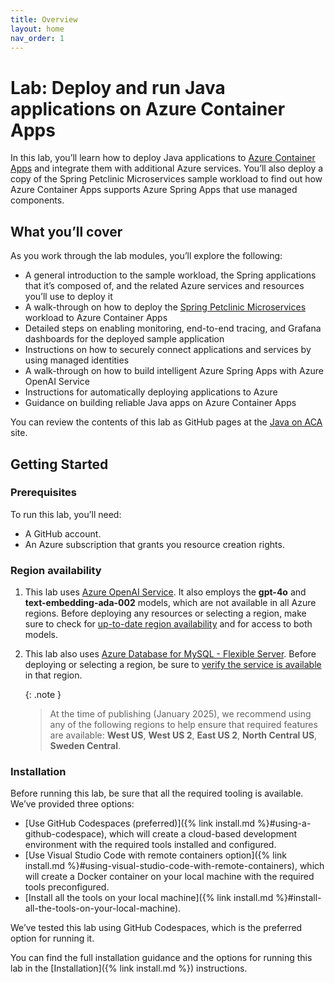 ```yaml
---
title: Overview
layout: home
nav_order: 1
---
```


# Lab: Deploy and run Java applications on Azure Container Apps

In this lab, you’ll learn how to deploy Java applications to [Azure Container Apps](https://learn.microsoft.com/azure/container-apps/overview) and integrate them with additional Azure services. You’ll also deploy a copy of the Spring Petclinic Microservices sample workload to find out how Azure Container Apps supports Azure Spring Apps that use managed components.

## What you’ll cover

As you work through the lab modules, you’ll explore the following:

* A general introduction to the sample workload, the Spring applications that it’s composed of, and the related Azure services and resources you’ll use to deploy it
* A walk-through on how to deploy the [Spring Petclinic Microservices](https://github.com/spring-petclinic/spring-petclinic-microservices) workload to Azure Container Apps
* Detailed steps on enabling monitoring, end-to-end tracing, and Grafana dashboards for the deployed sample application
* Instructions on how to securely connect applications and services by using managed identities
* A walk-through on how to build intelligent Azure Spring Apps with Azure OpenAI Service
* Instructions for automatically deploying applications to Azure
* Guidance on building reliable Java apps on Azure Container Apps

You can review the contents of this lab as GitHub pages at the [Java on ACA](https://azure-samples.github.io/java-on-aca/) site.

## Getting Started

### Prerequisites

To run this lab, you’ll need:

* A GitHub account.
* An Azure subscription that grants you resource creation rights.

### Region availability

1.  This lab uses [Azure OpenAI Service](https://learn.microsoft.com/azure/ai-services/openai/overview). It also employs the **gpt-4o** and **text-embedding-ada-002** models, which are not available in all Azure regions. Before deploying any resources or selecting a region, make sure to check for [up-to-date region availability](https://learn.microsoft.com/azure/ai-services/openai/concepts/models#standard-deployment-model-availability) and for access to both models.
2.  This lab also uses [Azure Database for MySQL - Flexible Server](https://learn.microsoft.com/azure/mysql/flexible-server/overview). Before deploying or selecting a region, be sure to [verify the service is available](https://learn.microsoft.com/en-us/azure/mysql/flexible-server/overview#azure-regions) in that region.

    {: .note }
    > At the time of publishing (January 2025), we recommend using any of the following regions to help ensure that required features are available: **West US**, **West US 2**, **East US 2**, **North Central US**, **Sweden Central**.

### Installation

Before running this lab, be sure that all the required tooling is available. We’ve provided three options:

* [Use GitHub Codespaces (preferred)]({% link install.md %}#using-a-github-codespace), which will create a cloud-based development environment with the required tools installed and configured.
* [Use Visual Studio Code with remote containers option]({% link install.md %}#using-visual-studio-code-with-remote-containers), which will create a Docker container on your local machine with the required tools preconfigured.
* [Install all the tools on your local machine]({% link install.md %}#install-all-the-tools-on-your-local-machine).

We’ve tested this lab using GitHub Codespaces, which is the preferred option for running it.

You can find the full installation guidance and the options for running this lab in the [Installation]({% link install.md %}) instructions.
